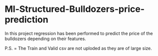 # Ml-Structured-Bulldozers-price-prediction
In this project regression has been performed to predict the price of the bulldozers depending on their features. 

P.S. = The Train and Valid csv are not uploded as they are of large size.
